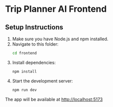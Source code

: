 # Trip Planner AI Frontend

## Setup Instructions

1. Make sure you have Node.js and npm installed.
2. Navigate to this folder:
   ```bash
   cd frontend
   ```
3. Install dependencies:
   ```bash
   npm install
   ```
4. Start the development server:
   ```bash
   npm run dev
   ```

The app will be available at [http://localhost:5173](http://localhost:5173)
